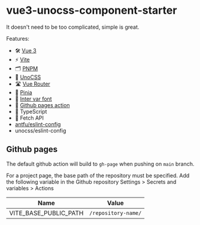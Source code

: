 # vue3-unocss-component-starter

It doesn't need to be too complicated, simple is great.

Features:

- 🛠 [Vue 3](https://v3.vuejs.org/guide/introduction.html)
- ⚡️ [Vite](https://vitejs.dev/guide/)
- 🗂 [PNPM](https://pnpm.io)
- 🎨 [UnoCSS](https://github.com/antfu/unocss)
- 🛣 [Vue Router](https://github.com/vuejs/vue-router-next)
- 🍍 [Pinia](https://pinia.vuejs.org/)
- 🔡 [Inter var font](https://rsms.me/inter/)
- 📄 [Github pages action](https://pages.github.com)
- 🦾 TypeScript
- 🧲 Fetch API
- [antfu/eslint-config](https://github.com/antfu/eslint-config) 
- unocss/eslint-config

## Github pages

The default github action will build to `gh-page` when pushing on `main` branch.

For a project page, the base path of the repository must be specified. Add the following variable in the Github repository Settings > Secrets and variables > Actions

| Name                        | Value                    |
| --------------------------- | ------------------------ |
| VITE_BASE_PUBLIC_PATH       | `/repository-name/`      |
